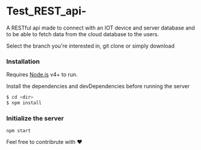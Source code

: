 # Test_REST_api-
A RESTful api made to connect with an IOT device and server database and to be able to fetch data from the cloud database to the users.


Select the branch you're interested in, git clone or simply download


### Installation

Requires [Node.js](https://nodejs.org/) v4+ to run.

Install the dependencies and devDependencies before running the server

```sh
$ cd <dir>
$ npm install
```

### Initialize the server
```
npm start
```

Feel free to contribrute with ❤️



